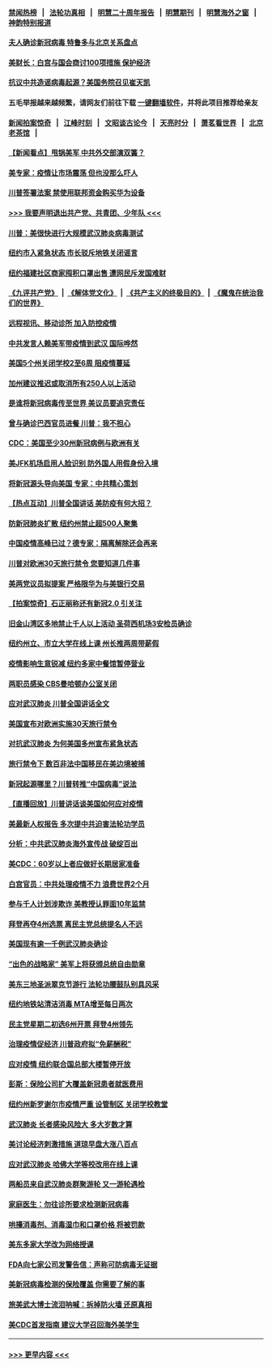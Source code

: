 #### [禁闻热榜](热点新闻.md?=0)  &nbsp;&nbsp;|&nbsp;&nbsp; [法轮功真相](https://github.com/gfw-breaker/truth/blob/master/README.md?=0) &nbsp;&nbsp;|&nbsp;&nbsp; [明慧二十周年报告](https://github.com/gfw-breaker/mh-reports/blob/master/README.md?=0) &nbsp;&nbsp;|&nbsp;&nbsp;[明慧期刊](https://github.com/gfw-breaker/mh-qikan) &nbsp;&nbsp;|&nbsp;&nbsp; [明慧海外之窗](https://github.com/gfw-breaker/mh-news/blob/master/README.md?=0) &nbsp;&nbsp;|&nbsp;&nbsp; [神韵特别报道](https://github.com/gfw-breaker/mh-news/blob/master/shenyun.md?=0)
#### [夫人确诊新冠病毒 特鲁多与北京关系盘点](../pages/nsc412/n11938748.md?t=03140532) 
#### [美财长：白宫与国会商讨100项措施 保护经济](../pages/nsc412/n11938829.md?t=03140532) 
#### [抗议中共造谣病毒起源？美国务院召见崔天凯](../pages/nsc412/n11938747.md?t=03140532) 
#### 五毛举报越来越频繁，请网友们前往下载 [一键翻墙软件](https://github.com/gfw-breaker/ssr-accounts)，并将此项目推荐给亲友
#### [新闻拍案惊奇](https://github.com/gfw-breaker/banned-news/blob/master/pages/link4.md) &nbsp;&nbsp;|&nbsp;&nbsp; [江峰时刻](https://github.com/gfw-breaker/banned-news/blob/master/pages/link4.md) &nbsp;&nbsp;|&nbsp;&nbsp; [文昭谈古论今](https://github.com/gfw-breaker/banned-news/blob/master/pages/link4.md) &nbsp;&nbsp;|&nbsp;&nbsp; [天亮时分](https://github.com/gfw-breaker/banned-news/blob/master/pages/link4.md) &nbsp;&nbsp;|&nbsp;&nbsp; [萧茗看世界](https://github.com/gfw-breaker/banned-news/blob/master/pages/link4.md) &nbsp;&nbsp;|&nbsp;&nbsp; [北京老茶馆](https://github.com/gfw-breaker/banned-news/blob/master/pages/link4.md) &nbsp;&nbsp;|&nbsp;&nbsp; 
#### [【新闻看点】甩锅美军 中共外交部演双簧？](../pages/nsc412/n11938828.md?t=03140532) 
#### [美专家：疫情让市场震荡 但也没那么吓人](../pages/nsc412/n11938573.md?t=03140532) 
#### [川普签署法案 禁使用联邦资金购买华为设备](../pages/nsc412/n11938279.md?t=03140532) 
#### [>>> 我要声明退出共产党、共青团、少年队 <<<](https://github.com/begood0513/goodnews/blob/master/quit/letter.md) 
#### [川普：美很快进行大规模武汉肺炎病毒测试](../pages/nsc412/n11938523.md?t=03140532) 
#### [纽约市入紧急状态  市长驳斥地铁关闭谣言](../pages/nsc412/n11937384.md?t=03140532) 
#### [纽约福建社区商家囤积口罩出售 遭网民斥发国难财](../pages/nsc412/n11937354.md?t=03140532) 
#### [《九评共产党》](https://github.com/begood0513/9ping.md/blob/master/README.md) &nbsp;|&nbsp; [《解体党文化》](../../../../jtdwh.md/blob/master/README.md)  &nbsp;|&nbsp; [《共产主义的终极目的》](../../../../gczydzjmd.md/blob/master/README.md) &nbsp;|&nbsp; [《魔鬼在统治我们的世界》](../../../../mgztzwmdsj.md/blob/master/README.md) 
#### [远程视讯、移动诊所  加入防控疫情](../pages/nsc412/n11937370.md?t=03140532) 
#### [中共发言人赖美军带疫情到武汉 国际哗然](../pages/nsc412/n11936484.md?t=03140532) 
#### [美国5个州关闭学校2至6周 阻疫情蔓延](../pages/nsc412/n11937190.md?t=03140532) 
#### [加州建议推迟或取消所有250人以上活动](../pages/nsc412/n11937373.md?t=03140532) 
#### [是谁将新冠病毒传至世界 美议员要追究责任](../pages/nsc412/n11936827.md?t=03140532) 
#### [曾与确诊巴西官员进餐 川普：我不担心](../pages/nsc412/n11936958.md?t=03140532) 
#### [CDC：美国至少30州新冠病例与欧洲有关](../pages/nsc412/n11936623.md?t=03140532) 
#### [美JFK机场启用人脸识别 防外国人用假身份入境](../pages/nsc412/n11936511.md?t=03140532) 
#### [将新冠源头导向美国 专家：中共精心策划](../pages/nsc412/n11936432.md?t=03140532) 
#### [【热点互动】川普全国讲话 美防疫有何大招？](../pages/nsc412/n11936288.md?t=03140532) 
#### [防新冠肺炎扩散 纽约州禁止超500人聚集](../pages/nsc412/n11936400.md?t=03140532) 
#### [中国疫情高峰已过？德专家：隔离解除还会再来](../pages/nsc412/n11935994.md?t=03140532) 
#### [川普对欧洲30天旅行禁令 您要知道几件事](../pages/nsc412/n11935870.md?t=03140532) 
#### [美两党议员拟提案 严格限华为与美银行交易](../pages/nsc412/n11935733.md?t=03140532) 
#### [【拍案惊奇】石正丽称还有新冠2.0 引关注](../pages/nsc412/n11934119.md?t=03140532) 
#### [旧金山湾区多地禁止千人以上活动  圣荷西机场3安检员确诊](../pages/nsc412/n11934646.md?t=03140532) 
#### [纽约州立、市立大学在线上课 州长推两周带薪假](../pages/nsc412/n11934353.md?t=03140532) 
#### [疫情影响生意锐减  纽约多家中餐馆暂停营业](../pages/nsc412/n11934327.md?t=03140532) 
#### [两职员感染  CBS曼哈顿办公室关闭](../pages/nsc412/n11934324.md?t=03140532) 
#### [应对武汉肺炎 川普全国讲话全文](../pages/nsc412/n11934150.md?t=03140532) 
#### [美国宣布对欧洲实施30天旅行禁令](../pages/nsc412/n11933815.md?t=03140532) 
#### [对抗武汉肺炎 为何美国多州宣布紧急状态](../pages/nsc412/n11933167.md?t=03140532) 
#### [旅行禁令下 数百非法中国移民在美边境被捕](../pages/nsc412/n11933581.md?t=03140532) 
#### [新冠起源哪里？川普转推“中国病毒”说法](../pages/nsc412/n11933596.md?t=03140532) 
#### [【直播回放】川普讲话谈美国如何应对疫情](../pages/nsc412/n11933533.md?t=03140532) 
#### [美最新人权报告 多次提中共迫害法轮功学员](../pages/nsc412/n11933487.md?t=03140532) 
#### [分析：中共武汉肺炎海外宣传战 破绽百出](../pages/nsc412/n11933338.md?t=03140532) 
#### [美CDC：60岁以上者应做好长期居家准备](../pages/nsc412/n11933128.md?t=03140532) 
#### [白宫官员：中共处理疫情不力 浪费世界2个月](../pages/nsc412/n11932744.md?t=03140532) 
#### [参与千人计划涉欺诈 美教授认罪面10年监禁](../pages/nsc412/n11932927.md?t=03140532) 
#### [拜登再夺4州选票 离民主党总统提名人不远](../pages/nsc412/n11932668.md?t=03140532) 
#### [美国现有逾一千例武汉肺炎确诊](../pages/nsc412/n11932451.md?t=03140532) 
#### [“出色的战略家” 美军上将获颁总统自由勋章](../pages/nsc412/n11932193.md?t=03140532) 
#### [美东三地圣派翠克节游行  法轮功腰鼓队别具风采](../pages/nsc412/n11931646.md?t=03140532) 
#### [纽约地铁站清洁消毒  MTA增至每日两次](../pages/nsc412/n11931570.md?t=03140532) 
#### [民主党星期二初选6州开票 拜登4州领先](../pages/nsc412/n11931114.md?t=03140532) 
#### [治理疫情促经济 川普政府拟“免薪酬税”](../pages/nsc412/n11931088.md?t=03140532) 
#### [应对疫情 纽约联合国总部大楼暂停开放](../pages/nsc412/n11930658.md?t=03140532) 
#### [彭斯：保险公司扩大覆盖新冠患者就医费用](../pages/nsc412/n11930726.md?t=03140532) 
#### [纽约州新罗谢尔市疫情严重  设管制区 关闭学校教堂](../pages/nsc412/n11930740.md?t=03140532) 
#### [武汉肺炎 长者感染风险大 多大岁数才算](../pages/nsc412/n11930449.md?t=03140532) 
#### [美讨论经济刺激措施 道琼早盘大涨八百点](../pages/nsc412/n11930191.md?t=03140532) 
#### [应对武汉肺炎 哈佛大学等校改用在线上课](../pages/nsc412/n11930193.md?t=03140532) 
#### [两船员来自武汉肺炎群聚游轮 又一游轮遇检](../pages/nsc412/n11929594.md?t=03140532) 
#### [家庭医生：勿往诊所要求检测新冠病毒](../pages/nsc412/n11928883.md?t=03140532) 
#### [哄擡消毒剂、消毒湿巾和口罩价格  将被罚款](../pages/nsc412/n11928907.md?t=03140532) 
#### [美东多家大学改为网络授课](../pages/nsc412/n11928896.md?t=03140532) 
#### [FDA向七家公司发警告信：声称可防病毒无证据](../pages/nsc412/n11928912.md?t=03140532) 
#### [美新冠病毒检测的保险覆盖 你需要了解的事](../pages/nsc412/n11928755.md?t=03140532) 
#### [旅美武大博士流泪呐喊：拆掉防火墙 还原真相](../pages/nsc412/n11928097.md?t=03140532) 
#### [美CDC首发指南 建议大学召回海外美学生](../pages/nsc412/n11928060.md?t=03140532) 

----
#### [ >>> 更早内容 <<< ](../indexes/nsc412-earlier.md)
